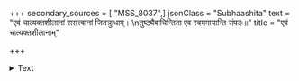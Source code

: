 +++
secondary_sources = [ "MSS_8037",]
jsonClass = "Subhaashita"
text = "एवं चात्यक्तशीलानां ससत्त्वानां जितक्रुधाम्।  \nतुष्ट्यैवाचिन्तिता एव स्वयमायान्ति संपदः॥"
title = "एवं चात्यक्तशीलानाम्"

+++

<details><summary>Text</summary>

एवं चात्यक्तशीलानां ससत्त्वानां जितक्रुधाम्।  
तुष्ट्यैवाचिन्तिता एव स्वयमायान्ति संपदः॥
</details>
